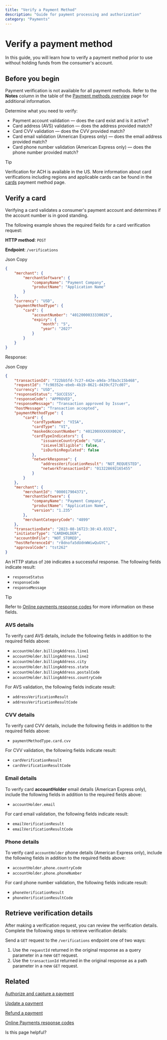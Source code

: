 ```yaml
---
title: "Verify a Payment Method"
description: "Guide for payment processing and authorization"
category: "Payments"
---
```


# Verify a payment method

In this guide, you will learn how to verify a payment method prior to use without holding funds from the consumer's account.

## Before you begin

Payment verification is not available for all payment methods. Refer to the **Notes** column in the table of the [Payment methods overview](https://developer.payments.jpmorgan.com/docs/commerce/online-payments/capabilities/online-payments/payment-methods/index) page for additional information.

Determine what you need to verify:

- Payment account validation — does the card exist and is it active?
- Card address (AVS) validation — does the address provided match?
- Card CVV validation — does the CVV provided match?
- Card email validation (American Express only) — does the email address provided match?
- Card phone number validation (American Express only) — does the phone number provided match?

Tip

Verification for ACH is available in the US. More information about card verifications including regions and applicable cards can be found in the [cards](https://developer.payments.jpmorgan.com/docs/commerce/online-payments/capabilities/online-payments/payment-methods/cards) payment method page.

## Verify a card

Verifying a card validates a consumer's payment account and determines if the account number is in good standing.

The following example shows the required fields for a card verification request:

**HTTP method**: `POST`

**Endpoint**: `/verifications`

Json
Copy

```json
{
    "merchant": {
        "merchantSoftware": {
            "companyName": "Payment Company",
            "productName": "Application Name"
        }
    },
    "currency": "USD",
    "paymentMethodType": {
        "card": {
            "accountNumber": "4012000033330026",
            "expiry": {
                "month": "5",
                "year": "2027"
            }
        }
    }
}
```

Response:

Json
Copy

```json
{
    "transactionId": "722bb5fd-7c27-442e-a9da-3f8a3c15b468",
    "requestId": "fc90352e-ebeb-4b19-8621-d439cf27cd07",
    "currency": "USD",
    "responseStatus": "SUCCESS",
    "responseCode": "APPROVED",
    "responseMessage": "Transaction approved by Issuer",
    "hostMessage": "Transaction accepted",
    "paymentMethodType": {
        "card": {
            "cardTypeName": "VISA",
            "cardType": "VI",
            "maskedAccountNumber": "401200XXXXXX0026",
            "cardTypeIndicators": {
                "issuanceCountryCode": "USA",
                "isLevel3Eligible": false,
                "isDurbinRegulated": false
            },
            "networkResponse": {
                "addressVerificationResult": "NOT_REQUESTED",
                "networkTransactionId": "013228692165455"
            }
        }
    },
    "merchant": {
        "merchantId": "000017904371",
        "merchantSoftware": {
            "companyName": "Payment Company",
            "productName": "Application Name",
            "version": "1.235"
        },
        "merchantCategoryCode": "4899"
    },
    "transactionDate": "2023-08-16T23:30:43.033Z",
    "initiatorType": "CARDHOLDER",
    "accountOnFile": "NOT_STORED",
    "hostReferenceId": "r8dnofa5dUdnWWiwQuGYC",
    "approvalCode": "tst262"
}
```

An HTTP status of `200` indicates a successful response. The following fields indicate result:

- `responseStatus`
- `responseCode`
- `responseMessage`

Tip

Refer to [Online payments response codes](https://developer.payments.jpmorgan.com/api/commerce/online-payments/online-payments/error-codes) for more information on these fields.

### AVS details

To verify card AVS details, include the following fields in addition to the required fields above:

- `accountHolder.billingAddress.line1`
- `accountHolder.billingAddress.line2`
- `accountHolder.billingAddress.city`
- `accountHolder.billingAddress.state`
- `accountHolder.billingAddress.postalCode`
- `accountHolder.billingAddress.countryCode`

For AVS validation, the following fields indicate result:

- `addressVerificationResult`
- `addressVerificationResultCode`

### CVV details

To verify card CVV details, include the following fields in addition to the required fields above:

- `paymentMethodType.card.cvv`

For CVV validation, the following fields indicate result:

- `cardVerificationResult`
- `cardVerificationResultCode`

### Email details

To verify card **accountHolder** email details (American Express only), include the following fields in addition to the required fields above:

- `accountHolder.email  `

For card email validation, the following fields indicate result:

- `emailVerificationResult`
- `emailVerificationResultCode `

### Phone details

To verify card `accountHolder` phone details (American Express only), include the following fields in addition to the required fields above:

- `accountHolder.phone.countryCode`
- `accountHolder.phone.phoneNumber  `

For card phone number validation, the following fields indicate result:

- `phoneVerificationResult`
- `phoneVerificationResultCode  `

## Retrieve verification details

After making a verification request, you can review the verification details. Complete the following steps to retrieve verification details:

Send a `GET` request to the `/verifications` endpoint one of two ways:

1. Use the `requestId` returned in the original response as a query parameter in a new `GET` request.
2. Use the `transactionId` returned in the original response as a path parameter in a new `GET` request.

## Related

[Authorize and capture a payment](https://developer.payments.jpmorgan.com/docs/commerce/online-payments/capabilities/online-payments/how-to/auth-and-capture-payment)

[Update a payment](https://developer.payments.jpmorgan.com/docs/commerce/online-payments/capabilities/online-payments/how-to/update-a-payment)

[Refund a payment](https://developer.payments.jpmorgan.com/docs/commerce/online-payments/capabilities/online-payments/how-to/refund-payment)

[Online Payments response codes](https://developer.payments.jpmorgan.com/api/commerce/online-payments/online-payments/error-codes)

Is this page helpful?
